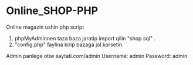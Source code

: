# Online_SHOP-PHP
Online magazin ushin php script

1. phpMyAdminnen taza baza jaratip import qilin "shop.sql" .
2. "config.php" faylina kirip bazaga jol korsetin.

Admin panlege otiw saytati.com/admin 
  Username: admin 
  Password: admin

